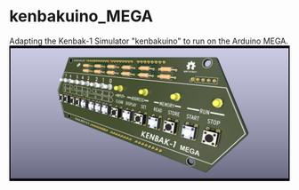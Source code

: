 # kenbakuino_MEGA
Adapting the Kenbak-1 Simulator  "kenbakuino" to run on the Arduino MEGA.
  <img src="/Pictures/Kenbak_MEGA_10_06.png" alt="Centered image" style="display: block; margin: 0 auto;">
</div>
